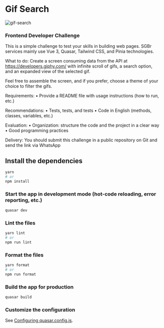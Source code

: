 # Gif Search

![gif-search](https://github.com/HederAlves/gif-search/assets/83372052/dbeb5b4b-a495-4689-85bb-adec2f0a566d)

### Frontend Developer Challenge

This is a simple challenge to test your skills in building web pages. SGBr services mainly use Vue 3, Quasar, Tailwind CSS, and Pinia technologies.

What to do:
Create a screen consuming data from the API at https://developers.giphy.com/ with infinite scroll of gifs, a search option, and an expanded view of the selected gif.

Feel free to assemble the screen, and if you prefer, choose a theme of your choice to filter the gifs.

Requirements:
• Provide a README file with usage instructions (how to run, etc.)

Recommendations:
• Tests, tests, and tests
• Code in English (methods, classes, variables, etc.)

Evaluation:
• Organization: structure the code and the project in a clear way
• Good programming practices

Delivery:
You should submit this challenge in a public repository on Git and send the link via WhatsApp

## Install the dependencies

```bash
yarn
# or
npm install
```

### Start the app in development mode (hot-code reloading, error reporting, etc.)

```bash
quasar dev
```

### Lint the files

```bash
yarn lint
# or
npm run lint
```

### Format the files

```bash
yarn format
# or
npm run format
```

### Build the app for production

```bash
quasar build
```

### Customize the configuration

See [Configuring quasar.config.js](https://v2.quasar.dev/quasar-cli-vite/quasar-config-js).
